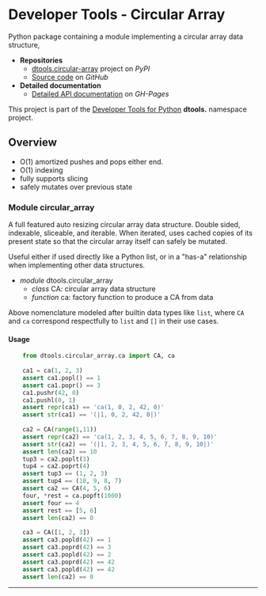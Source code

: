 # Developer Tools - Circular Array

Python package containing a module implementing a circular array data
structure,

- **Repositories**
  - [dtools.circular-array][1] project on *PyPI*
  - [Source code][2] on *GitHub*
- **Detailed documentation**
  - [Detailed API documentation][3] on *GH-Pages*

This project is part of the [Developer Tools for Python][4] **dtools.**
namespace project.

## Overview

- O(1) amortized pushes and pops either end.
- O(1) indexing
- fully supports slicing
- safely mutates over previous state

### Module circular_array

A full featured auto resizing circular array data structure. Double
sided, indexable, sliceable, and iterable. When iterated, uses cached
copies of its present state so that the circular array itself can safely
be mutated.

Useful either if used directly like a Python list, or in a "has-a"
relationship when implementing other data structures.

- *module* dtools.circular_array
  - *class* CA: circular array data structure
  - *function* ca: factory function to produce a CA from data

Above nomenclature modeled after builtin data types like `list`, where
`CA` and `ca` correspond respectfully to `list` and  `[]` in their use
cases.

#### Usage

```python
    from dtools.circular_array.ca import CA, ca
    
    ca1 = ca(1, 2, 3)
    assert ca1.popl() == 1
    assert ca1.popr() == 3
    ca1.pushr(42, 0)
    ca1.pushl(0, 1)
    assert repr(ca1) == 'ca(1, 0, 2, 42, 0)'
    assert str(ca1) == '(|1, 0, 2, 42, 0|)'
    
    ca2 = CA(range(1,11))
    assert repr(ca2) == 'ca(1, 2, 3, 4, 5, 6, 7, 8, 9, 10)'
    assert str(ca2) == '(|1, 2, 3, 4, 5, 6, 7, 8, 9, 10|)'
    assert len(ca2) == 10
    tup3 = ca2.poplt(3)
    tup4 = ca2.poprt(4)
    assert tup3 == (1, 2, 3)
    assert tup4 == (10, 9, 8, 7)
    assert ca2 == CA(4, 5, 6)
    four, *rest = ca.popft(1000)
    assert four == 4
    assert rest == [5, 6]
    assert len(ca2) == 0
    
    ca3 = CA([1, 2, 3])
    assert ca3.popld(42) == 1
    assert ca3.poprd(42) == 3
    assert ca3.popld(42) == 2
    assert ca3.poprd(42) == 42
    assert ca3.popld(42) == 42
    assert len(ca2) == 0
```

______________________________________________________________________

[1]: https://pypi.org/project/dtools.circular-array
[2]: https://github.com/grscheller/dtools-circular-array
[3]: https://grscheller.github.io/dtools-docs/circular-array
[4]: https://github.com/grscheller/dtools-docs/blob/main/README.md
